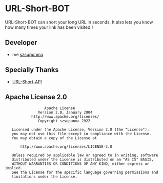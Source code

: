 # URL-Short-BOT


URL-Short-BOT can short your long URL in seconds, It also lets you know how many times your link has been visited !


## Developer
 - me [szsupunma](https://github.com/szsupunma)
## Specially Thanks

- [URL-Short-API](https://github.com/g99solutions/URL-Shortener-API)

## Apache License 2.0
```  
                  Apache License
               Version 2.0, January 2004
            http://www.apache.org/licenses/
               Copyright szsupunma 2022

   Licensed under the Apache License, Version 2.0 (the "License");
   you may not use this file except in compliance with the License.
   You may obtain a copy of the License at

       http://www.apache.org/licenses/LICENSE-2.0

   Unless required by applicable law or agreed to in writing, software
   distributed under the License is distributed on an "AS IS" BASIS,
   WITHOUT WARRANTIES OR CONDITIONS OF ANY KIND, either express or implied.
   See the License for the specific language governing permissions and
   limitations under the License.
   
```

